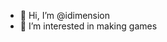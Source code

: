 - 👋 Hi, I’m @idimension
- 👀 I’m interested in making games

<!---
idimension18/idimension18 is a ✨ special ✨ repository because its `README.md` (this file) appears on your GitHub profile.
You can click the Preview link to take a look at your changes.
--->
